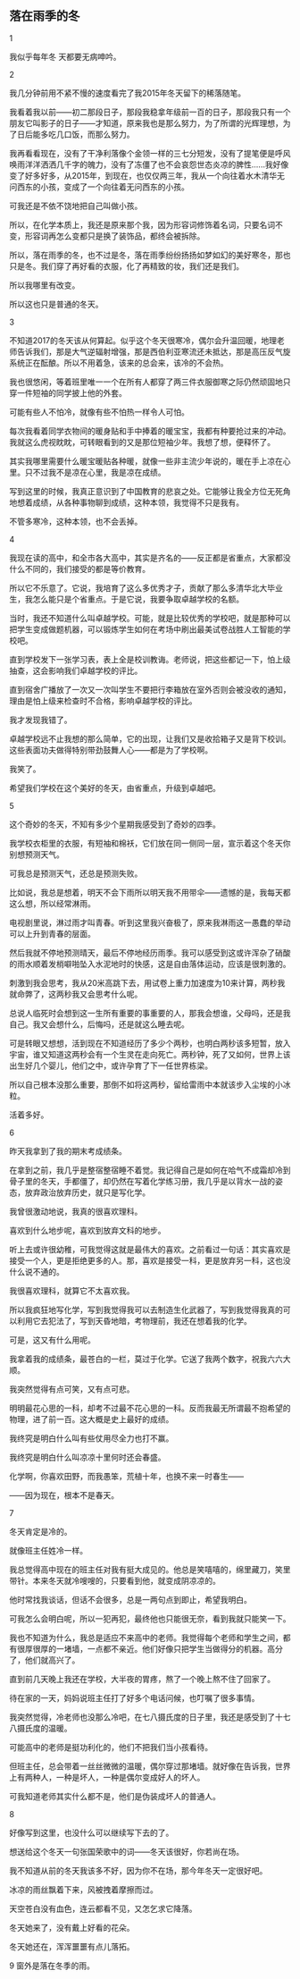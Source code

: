 ## 落在雨季的冬

1

我似乎每年冬    天都要无病呻吟。


2

我几分钟前用不紧不慢的速度看完了我2015年冬天留下的稀落随笔。

我看着我以前——初二那段日子，那段我稳拿年级前一百的日子，那段我只有一个朋友它叫影子的日子——才知道，原来我也是那么努力，为了所谓的光辉理想，为了日后能多吃几口饭，而那么努力。

我再看看现在，没有了干净利落像个金领一样的三七分短发，没有了提笔便是呼风唤雨洋洋洒洒几千字的魄力，没有了冻僵了也不会哀怨世态炎凉的脾性......我好像变了好多好多，从2015年，到现在，也仅仅两三年，我从一个向往着水木清华无问西东的小孩，变成了一个向往着无问西东的小孩。

可我还是不依不饶地把自己叫做小孩。

所以，在化学本质上，我还是原来那个我，因为形容词修饰着名词，只要名词不变，形容词再怎么变都只是换了装饰品，都终会被拆除。

所以，落在雨季的冬，也不过是冬，落在雨季纷纷扬扬如梦如幻的美好寒冬，那也只是冬。我们穿了再好看的衣服，化了再精致的妆，我们还是我们。

所以我哪里有改变。

所以这也只是普通的冬天。


3

不知道2017的冬天该从何算起。似乎这个冬天很寒冷，偶尔会升温回暖，地理老师告诉我们，那是大气逆辐射增强，那是西伯利亚寒流还未抵达，那是高压反气旋系统正在酝酿。所以不用着急，该来的总会来，该冷的不会热。

我也很悠闲，等着班里唯一一个在所有人都穿了两三件衣服御寒之际仍然顽固地只穿一件短袖的同学披上他的外套。

可能有些人不怕冷，就像有些不怕热一样令人可怕。

每次我看着同学衣物间的暖身贴和手中捧着的暖宝宝，我都有种要抢过来的冲动。我就这么虎视眈眈，可转眼看到的又是那位短袖少年。我想了想，便释怀了。

其实我哪里需要什么暖宝暖贴各种暖，就像一些非主流少年说的，暖在手上凉在心里。只不过我不是凉在心里，我是凉在成绩。

写到这里的时候，我真正意识到了中国教育的悲哀之处。它能够让我全方位无死角地想着成绩，从各种事物聊到成绩，这种本领，我觉得不只是我有。

不管多寒冷，这种本领，也不会丢掉。


4

我现在读的高中，和全市各大高中，其实是齐名的——反正都是省重点，大家都没什么不同的，我们接受的都是等价教育。

所以它不乐意了。它说，我培育了这么多优秀才子，贡献了那么多清华北大毕业生，我怎么能只是个省重点。于是它说，我要争取卓越学校的名额。

当时，我还不知道什么叫卓越学校。可能，就是比较优秀的学校吧，就是那种可以把学生变成做题机器，可以锻炼学生如何在考场中刷出最美试卷战胜人工智能的学校吧。

直到学校发下一张学习表，表上全是校训教诲。老师说，把这些都记一下，怕上级抽查，这会影响我们卓越学校的评比。

直到宿舍广播放了一次又一次叫学生不要把行李箱放在室外否则会被没收的通知，理由是怕上级来检查时不合格，影响卓越学校的评比。

我才发现我错了。

卓越学校远不止我想的那么简单，它的出现，让我们又是收拾箱子又是背下校训。这些表面功夫做得特别带劲鼓舞人心——都是为了学校啊。

我笑了。

希望我们学校在这个美好的冬天，由省重点，升级到卓越吧。


5

这个奇妙的冬天，不知有多少个星期我感受到了奇妙的四季。

我学校衣柜里的衣服，有短袖和棉袄，它们放在同一侧同一层，宣示着这个冬天你别想预测天气。

可我总是预测天气，还总是预测失败。

比如说，我总是想着，明天不会下雨所以明天我不用带伞——遗憾的是，我每天都这么想，所以经常淋雨。

电视剧里说，淋过雨才叫青春。听到这里我兴奋极了，原来我淋雨这一愚蠢的举动可以上升到青春的层面。

然后我就不停地预测晴天，最后不停地经历雨季。我可以感受到这或许浑杂了硝酸的雨水顺着发梢噼啪坠入水泥地时的快感，这是自由落体运动，应该是很刺激的。


刺激到我会思考，我从20米高跳下去，用试卷上重力加速度为10来计算，两秒我就命弊了，这两秒我又会思考什么呢。

总说人临死时会想到这一生所有重要的事重要的人，那我会想谁，父母吗，还是我自己。我又会想什么，后悔吗，还是就这么睡去呢。

可是转眼又想想，活到现在不知道经历了多少个两秒，也明白两秒该多短暂，放入宇宙，谁又知道这两秒会有一个生灵在走向死亡。两秒钟，死了又如何，世界上该出生好几个婴儿，他们之中，或许孕育了下一任世界栋梁。

所以自己根本没那么重要，那倒不如将这两秒，留给雷雨中本就该步入尘埃的小冰粒。

活着多好。


6

昨天我拿到了我的期末考成绩条。

在拿到之前，我几乎是整宿整宿睡不着觉。我记得自己是如何在哈气不成霜却冷到骨子里的冬天，手都僵了，却仍然在写着化学练习册，我几乎是以背水一战的姿态，放弃政治放弃历史，就只是写化学。

我曾很激动地说，我真的很喜欢理科。

喜欢到什么地步呢，喜欢到放弃文科的地步。


听上去或许很幼稚，可我觉得这就是最伟大的喜欢。之前看过一句话：其实喜欢是接受一个人，更是拒绝更多的人。那，喜欢是接受一科，更是放弃另一科，这也没什么说不通的。

我很喜欢理科，就算它不太喜欢我。

所以我疯狂地写化学，写到我觉得我可以去制造生化武器了，写到我觉得我真的可以利用它去犯法了，写到天昏地暗，考物理前，我还在想着我的化学。

可是，这又有什么用呢。

我拿着我的成绩条，最苍白的一栏，莫过于化学。它送了我两个数字，祝我六六大顺。

我突然觉得有点可笑，又有点可悲。

明明最花心思的一科，却考不过最不花心思的一科。反而我最无所谓最不抱希望的物理，进了前一百。这大概是史上最好的成绩。

我终究是明白什么叫有些仗用尽全力也打不赢。

我终究是明白什么叫凉凉十里何时还会春盛。

化学啊，你喜欢田野，而我愚笨，荒植十年，也换不来一时春生——

——因为现在，根本不是春天。


7

冬天肯定是冷的。

就像班主任姓冷一样。

我总觉得高中现在的班主任对我有挺大成见的。他总是笑嘻嘻的，绵里藏刀，笑里带针。本来冬天就冷嗖嗖的，只要看到他，就变成阴凉凉的。

他时常找我谈话，但话不会很多，总是一两句点到即止，希望我明白。

可我怎么会明白呢，所以一犯再犯，最终他也只能很无奈，看到我就只能笑一下。

我也不知道为什么，我总是适应不来高中的老师。我觉得每个老师和学生之间，都有很厚很厚的一堵墙，一点都不亲近。他们好像只把学生当做得分的机器。高分了，他们就高兴了。

直到前几天晚上我还在学校，大半夜的胃疼，熬了一个晚上熬不住了回家了。

待在家的一天，妈妈说班主任打了好多个电话问候，也叮嘱了很多事情。

我突然觉得，冷老师也没那么冷吧，在七八摄氏度的日子里，我还是感受到了十七八摄氏度的温暖。

可能高中的老师是挺功利化的，他们不把我们当小孩看待。

但班主任，总会带着一丝丝微微的温暖，偶尔穿过那堵墙。就好像在告诉我，世界上有两种人，一种是坏人，一种是偶尔变成好人的坏人。

可我知道老师其实什么都不是，他们是伪装成坏人的普通人。


8

好像写到这里，也没什么可以继续写下去的了。

想送给这个冬天一句张国荣歌中的词——冬天该很好，你若尚在场。

我不知道从前的冬天我该多不好，因为你不在场，那今年冬天一定很好吧。

冰凉的雨丝飘着下来，风被拽着摩擦而过。

天空苍白没有血色，连云都看不见，又怎乞求它降落。

冬天她来了，没有戴上好看的花朵。

冬天她还在，浑浑噩噩有点儿落拓。


9
    窗外是落在冬季的雨。
